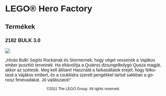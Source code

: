 <div lang="hu-HU" style="font-family: Helvetica, sans-serif;">
<h1>LEGO® Hero Factory</h1>
<h2>Termékek</h2>
<h3 style="font-weight: bold;">
<span class="product_number">2182</span>
<span class="title">BULK 3.0</span>
</h3>
<img src="https://www.lego.com/cdn/product-assets/product.img.pri/2182_prod.jpg" type="image/jpeg">
<p class="description">„Hívás Bulk! Segíts Rockának és Stormernek, hogy véget vessenek a Vajákos ember pusztító terveinek. Ha eltávolítja a Quatros dzsungelbolygó Quaza magját, akkor az szétesik. Meg kell állítani! Használd a farkasállatok erejét, hogy felkutasd a Vajákos embert, és a csuklódra szerelt pengékkel tartsd sakkban a gonosz fenevadakat. Jó vadászatot!”</p>
<p class="footer" style="font-size: 12px; text-align: center;">©2011 The LEGO Group. All rights reserved.</p>
</div>